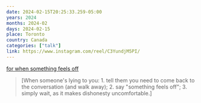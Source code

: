 ```yaml
---
date: 2024-02-15T20:25:33.259-05:00
years: 2024
months: 2024-02
days: 2024-02-15
place: Toronto
country: Canada
categories: ["talk"]
link: https://www.instagram.com/reel/C3YundjM5PI/
---
```

[for when something feels off](https://www.instagram.com/reel/C3YundjM5PI/)

> [When someone's lying to you: 1. tell them you need to come back to the conversation (and walk away); 2. say "something feels off"; 3. simply wait, as it makes dishonesty uncomfortable.]
